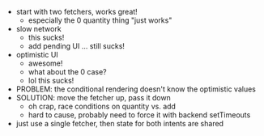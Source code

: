 - start with two fetchers, works great!
  - especially the 0 quantity thing "just works"
- slow network
  - this sucks!
  - add pending UI ... still sucks!
- optimistic UI
  - awesome!
  - what about the 0 case?
  - lol this sucks!
- PROBLEM: the conditional rendering doesn't know the optimistic values
- SOLUTION: move the fetcher up, pass it down
  - oh crap, race conditions on quantity vs. add
  - hard to cause, probably need to force it with backend setTimeouts
- just use a single fetcher, then state for both intents are shared
